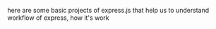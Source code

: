 here are some basic projects of express.js that help us to understand workflow of express, how it's work 
